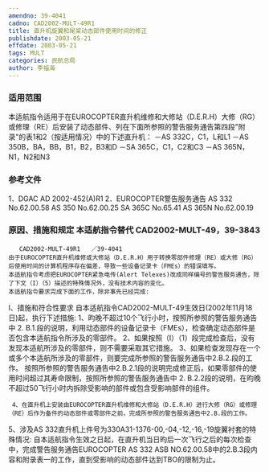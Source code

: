 ```yaml
---
amendno: 39-4041
cadno: CAD2002-MULT-49R1
title: 直升机旋翼和尾桨动态部件使用时间的修正
publishdate: 2003-05-21
effdate: 2003-05-21
tags: MULT
categories: 民航总局
author: 李福海
---
```


### 适用范围 
本适航指令适用于在EUROCOPTER直升机维修和大修站（D.E.R.H）大修（RG）或修理（RE）后安装了动态部件、列在下面所参照的警告服务通告第四段"附录"的表1和2（按适用情况）中的下述直升机： －AS 332C，C1，L和L1 －AS 350B，BA，BB，B1，B2，B3和D －SA 365C，C1，C2和C3 －AS 365N，N1，N2和N3

<!--more-->
### 参考文件
1．DGAC AD 2002-452(A)R1 
2．EUROCOPTER警告服务通告       AS 332  No.62.00.58        AS 350  No.62.00.25        SA 365C  No.65.41        AS 365N  No.62.00.19 

### 原因、措施和规定 本适航指令替代 CAD2002-MULT-49，39-3843 
       CAD2002-MULT-49R1   ／39-4041 
    由于EUROCOPTER直升机维修或大修站（D.E.R.H）用于转换零部件修理（RE）或大修（RG）后使用时间的计算机程序存在偏差，导致一些设备记录卡（FMEs）的错误填写。 
    本适航指令考虑把EUROCOPTER紧急电传(Alert Telexes)改成同样编号的警告服务通告，除了下文（I）（5）描述的特殊情况外，没有技术内容的变化。 
    本适航指令要求完成下面的工作，除非事先已经完成: 
I、措施和符合性要求 
    自本适航指令CAD2002-MULT-49生效日(2002年11月18日)起，执行下述措施: 
     1、昀晚不超过10个飞行小时，按照所参照的警告服务通告中
2.
B.1.段的说明，利用动态部件的设备记录卡（FMEs），检查确定动态部件是否包含本适航指令所涉及的零部件。      2、如果按照（I）（1）段完成检查后，没有发现本适航所涉及的零部件，则不需要采取其它措施。      3、如果检查发现存在一个或多个本适航所涉及的零部件，则要完成所参照的警告服务通告中2.B.2.段的工作。 
按照所参照的警告服务通告中2.B.2.1段的说明完成修正后，如果零部件的使用时间超过其寿命限制，按照所参照的警告服务通告中
2.
B.2.2段的说明，在昀晚不超过50飞行小时内拆除受影响的部件或包含受影响部件的组件。 

     4、在直升机上安装由EUROCOPTER直升机维修和大修站（D.E.R.H）进行大修（RG）或修理（RE）后作为备件的动态部件或零部件之前，完成所参照的警告服务通告中2.B.段的工作。 
5、涉及AS 332直升机上件号为330A31-1376-00,-04,-12,-16,-19旋翼衬套的特殊情况: 
     自本适航指令生效之日起，在直升机当日昀后一次飞行之后的每次检查中，完成警告服务通告EUROCOPTER AS 332 ASB NO.62.00.58中的2.B.3段内容和附录表一的工作，直到受影响的动态部件达到TBO的限制为止。
